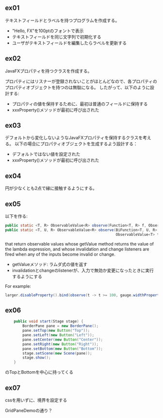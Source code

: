 ## ex01

テキストフィールドとラベルを持つプログラムを作成する。

* "Hello, FX"を100ptのフォントで表示
* テキストフィールドを同じ文字列で初期化する
* ユーザがテキストフィールドを編集したらラベルを更新する

## ex02

JavaFXプロパティを持つクラスを作成する。

プロパティにはリスナーが登録されないことがほとんどなので、各プロパティのプロパティオブジェクトを持つのは無駄になる。
したがって、以下のように設計する:

* プロパティの値を保持するために、最初は普通のフィールドに保持する
* xxxProperty()メソッドが最初に呼び出された

## ex03

デフォルトから変化しないようなJavaFXプロパティを保持するクラスを考える。
以下の場合にプロパティオブジェクトを生成するよう設計する：

* デフォルトではない値を設定された
* xxxProperty()メソッドが最初に呼び出された

## ex04

円が少なくとも2点で縁に接触するようにする。

## ex05

以下を作る:

```java
public static <T, R> ObservableValue<R> observe(Function<T, R> f, ObservableValue<T> t)
public static <T, U, R> ObservableValue<R> observe(BiFunction<T, U, R> f,
                                                   ObservableValue<T> t, ObservableValue<U> u)
```

that return observable values whose getValue method returns the value of the lambda expression, and whose invalidation and change listeners are fired when any of the inputs become invalid or change. 

* getValueメソッド: ラムダ式の値を返す
* invalidationとchangeのlistenerが、入力で無効か変更になったときに実行するようにする

For example:

```java
larger.disableProperty().bind(observe(t -> t >= 100, gauge.widthProperty()));
```

## ex06

```java
	public void start(Stage stage) {
		BorderPane pane = new BorderPane();
		pane.setTop(new Button("Top"));
		pane.setLeft(new Button("Left"));
		pane.setCenter(new Button("Center"));
		pane.setRight(new Button("Right"));
		pane.setBottom(new Button("Bottom"));
		stage.setScene(new Scene(pane));
		stage.show();
	}
```

のTopとBottomを中心に持ってくる

## ex07

cssを用いずに、境界を設定する

GridPaneDemoの通り？
